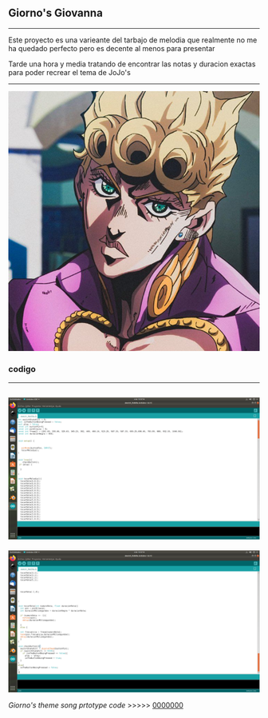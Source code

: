 ## Giorno's Giovanna
--------

Este proyecto es una varieante del tarbajo de melodia que realmente no me ha quedado perfecto pero
es decente al menos para presentar

Tarde una hora y media tratando de encontrar las notas y duracion exactas para poder recrear el tema
de JoJo's

--------
![](https://github.com/Samael696/arduino/blob/main/xgiorno.jpg?raw=true)

### codigo
--------
![](https://github.com/Samael696/arduino/blob/main/Captura%20de%20pantalla%20de%202022-02-09%2010-47-17.png?raw=true)
-------
![](https://github.com/Samael696/arduino/blob/main/Captura%20de%20pantalla%20de%202022-02-09%2010-47-21.png?raw=true)

*Giorno's theme song prtotype code* >>>>> [0000000](https://github.com/Samael696/arduino/blob/main/codigo%20giornos%20themesong.MD)
